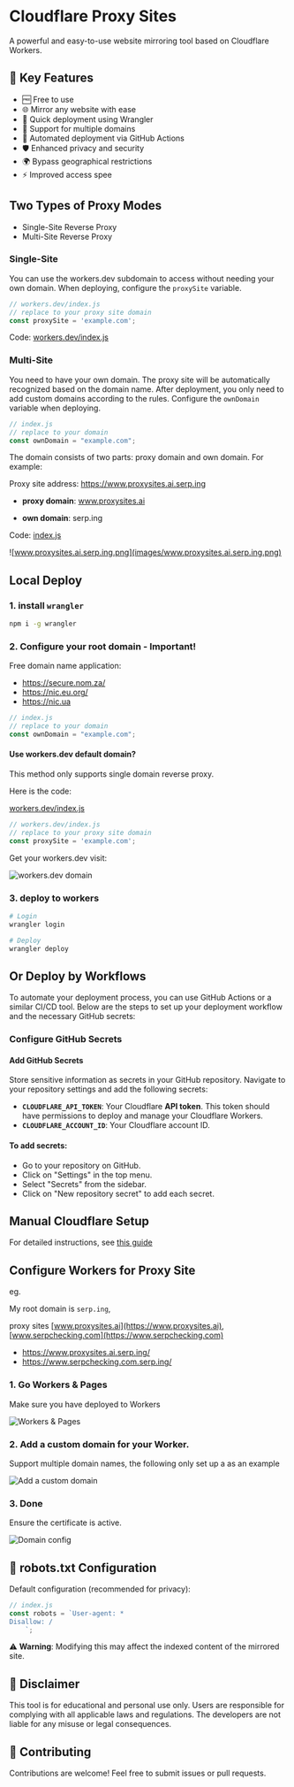 # Cloudflare Proxy Sites

A powerful and easy-to-use website mirroring tool based on Cloudflare Workers.

## 🌟 Key Features

- 🆓 Free to use
- 🌐 Mirror any website with ease
- 🚀 Quick deployment using Wrangler
- 🔗 Support for multiple domains
- 🤖 Automated deployment via GitHub Actions
- 🛡️ Enhanced privacy and security
- 🌍 Bypass geographical restrictions
- ⚡ Improved access spee


## Two Types of Proxy Modes

- Single-Site Reverse Proxy
- Multi-Site Reverse Proxy


### Single-Site

You can use the workers.dev subdomain to access without needing your own domain. When deploying, configure the `proxySite` variable.

```js
// workers.dev/index.js
// replace to your proxy site domain
const proxySite = 'example.com';
```

Code: [workers.dev/index.js](workers.dev/index.js)

### Multi-Site

You need to have your own domain. The proxy site will be automatically recognized based on the domain name. After deployment, you only need to add custom domains according to the rules. Configure the `ownDomain` variable when deploying.

```js
// index.js
// replace to your domain
const ownDomain = "example.com";
```

The domain consists of two parts: proxy domain and own domain. For example:

Proxy site address: https://www.proxysites.ai.serp.ing

- **proxy domain**: www.proxysites.ai

- **own domain**: serp.ing

Code: [index.js](index.js)

![www.proxysites.ai.serp.ing.png](images/www.proxysites.ai.serp.ing.png)

## Local Deploy 

### 1. install `wrangler`

```sh
npm i -g wrangler
```

### 2. Configure your root domain - **Important!**

Free domain name application:

- https://secure.nom.za/
- https://nic.eu.org/ 
- https://nic.ua

```js
// index.js
// replace to your domain
const ownDomain = "example.com";
```

#### Use workers.dev default domain?

This method only supports single domain reverse proxy.

Here is the code:

[workers.dev/index.js](workers.dev/index.js)

```js
// workers.dev/index.js
// replace to your proxy site domain
const proxySite = 'example.com';
```

Get your workers.dev visit:

![workers.dev domain](images/workers-visit.png)

### 3. deploy to workers

```sh
# Login
wrangler login

# Deploy
wrangler deploy
```


## Or Deploy by Workflows

To automate your deployment process, you can use GitHub Actions or a similar CI/CD tool. Below are the steps to set up your deployment workflow and the necessary GitHub secrets:

### Configure GitHub Secrets

#### Add GitHub Secrets

Store sensitive information as secrets in your GitHub repository. Navigate to your repository settings and add the following secrets:

- **`CLOUDFLARE_API_TOKEN`**: Your Cloudflare **API token**. This token should have permissions to deploy and manage your Cloudflare Workers.
- **`CLOUDFLARE_ACCOUNT_ID`**: Your Cloudflare account ID.


#### To add secrets:

- Go to your repository on GitHub.
- Click on "Settings" in the top menu.
- Select "Secrets" from the sidebar.
- Click on "New repository secret" to add each secret.

## Manual Cloudflare Setup

For detailed instructions, see [this guide](workers.dev/README.md)

## Configure Workers for Proxy Site

eg. 

My root domain is `serp.ing`,

proxy sites [www.proxysites.ai](https://www.proxysites.ai), [www.serpchecking.com](https://www.serpchecking.com)

- <https://www.proxysites.ai.serp.ing/> 
- <https://www.serpchecking.com.serp.ing/>

### 1. Go Workers & Pages

Make sure you have deployed to Workers

![Workers & Pages](images/workers-pages.png)

### 2. Add a custom domain for your Worker.

Support multiple domain names, the following only set up a as an example

![Add a custom domain](images/triggers.png)


### 3. Done

Ensure the certificate is active.

![Domain config ](images/done.png)


## 🤖 robots.txt Configuration

Default configuration (recommended for privacy): 

```js
// index.js
const robots = `User-agent: *
Disallow: /
    `;
```

⚠️ **Warning**: Modifying this may affect the indexed content of the mirrored site.

## 📜 Disclaimer

This tool is for educational and personal use only. Users are responsible for complying with all applicable laws and regulations. The developers are not liable for any misuse or legal consequences.

## 🤝 Contributing

Contributions are welcome! Feel free to submit issues or pull requests.